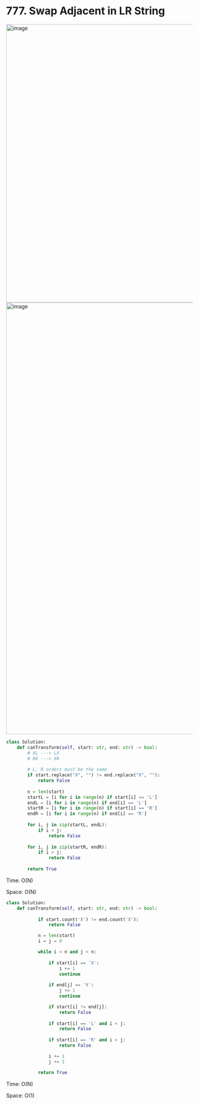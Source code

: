 # 777. Swap Adjacent in LR String


<img width="749" alt="image" src="https://user-images.githubusercontent.com/35987583/179354603-939279fe-de51-4af4-8677-c6668aa58ae9.png">


<img width="1162" alt="image" src="https://user-images.githubusercontent.com/35987583/179354611-2e4c84c8-bf47-40aa-8ac0-450fcb9e1917.png">


```python
class Solution:
    def canTransform(self, start: str, end: str) -> bool:
        # XL ---> LX
        # RX ---> XR    
    
        # L, R orders must be the same
        if start.replace("X", "") != end.replace("X", ""):
            return False
        
        n = len(start)
        startL = [i for i in range(n) if start[i] == 'L']
        endL = [i for i in range(n) if end[i] == 'L']
        startR = [i for i in range(n) if start[i] == 'R']
        endR = [i for i in range(n) if end[i] == 'R']
        
        for i, j in zip(startL, endL):
            if i < j:
                return False
            
        for i, j in zip(startR, endR):
            if i > j:
                return False
        
        return True
```

Time: O(N)

Space: O(N)


```python
class Solution:
    def canTransform(self, start: str, end: str) -> bool:
            
            if start.count('X') != end.count('X'): 
                return False

            n = len(start)
            i = j = 0

            while i < n and j < n: 
                
                if start[i] == 'X': 
                    i += 1
                    continue
                    
                if end[j] == 'X':
                    j += 1
                    continue

                if start[i] != end[j]: 
                    return False
                
                if start[i] == 'L' and i < j: 
                    return False
                
                if start[i] == 'R' and i > j:  
                    return False

                i += 1
                j += 1

            return True
```

Time: O(N)

Space: O(1)
